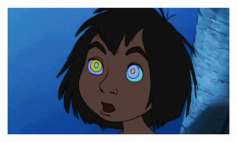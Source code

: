 <!-- I solemnly swear that I am up to no good. -->
<p align="center">
  <img src="https://raw.githubusercontent.com/vesche/readme-roulette/main/gifs/5.gif"/>
</p>
